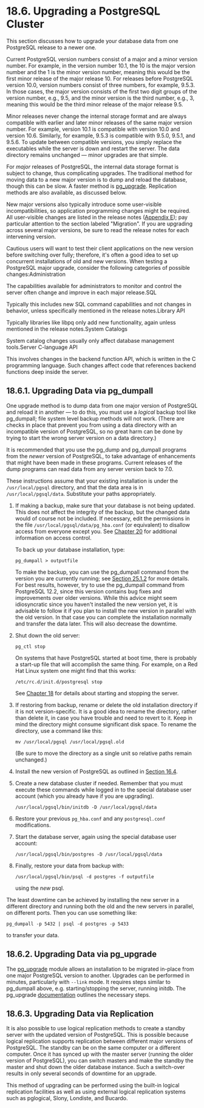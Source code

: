 # 18.6. Upgrading a PostgreSQL Cluster

This section discusses how to upgrade your database data from one PostgreSQL release to a newer one.

Current PostgreSQL version numbers consist of a major and a minor version number. For example, in the version number 10.1, the 10 is the major version number and the 1 is the minor version number, meaning this would be the first minor release of the major release 10. For releases before PostgreSQL version 10.0, version numbers consist of three numbers, for example, 9.5.3. In those cases, the major version consists of the first two digit groups of the version number, e.g., 9.5, and the minor version is the third number, e.g., 3, meaning this would be the third minor release of the major release 9.5.

Minor releases never change the internal storage format and are always compatible with earlier and later minor releases of the same major version number. For example, version 10.1 is compatible with version 10.0 and version 10.6. Similarly, for example, 9.5.3 is compatible with 9.5.0, 9.5.1, and 9.5.6. To update between compatible versions, you simply replace the executables while the server is down and restart the server. The data directory remains unchanged — minor upgrades are that simple.

For _major_ releases of PostgreSQL, the internal data storage format is subject to change, thus complicating upgrades. The traditional method for moving data to a new major version is to dump and reload the database, though this can be slow. A faster method is [pg\_upgrade](https://www.postgresql.org/docs/12/pgupgrade.html). Replication methods are also available, as discussed below.

New major versions also typically introduce some user-visible incompatibilities, so application programming changes might be required. All user-visible changes are listed in the release notes \([Appendix E](https://www.postgresql.org/docs/12/release.html)\); pay particular attention to the section labeled "Migration". If you are upgrading across several major versions, be sure to read the release notes for each intervening version.

Cautious users will want to test their client applications on the new version before switching over fully; therefore, it's often a good idea to set up concurrent installations of old and new versions. When testing a PostgreSQL major upgrade, consider the following categories of possible changes:Administration

The capabilities available for administrators to monitor and control the server often change and improve in each major release.SQL

Typically this includes new SQL command capabilities and not changes in behavior, unless specifically mentioned in the release notes.Library API

Typically libraries like libpq only add new functionality, again unless mentioned in the release notes.System Catalogs

System catalog changes usually only affect database management tools.Server C-language API

This involves changes in the backend function API, which is written in the C programming language. Such changes affect code that references backend functions deep inside the server.

## 18.6.1. Upgrading Data via pg\_dumpall

One upgrade method is to dump data from one major version of PostgreSQL and reload it in another — to do this, you must use a _logical_ backup tool like pg\_dumpall; file system level backup methods will not work. \(There are checks in place that prevent you from using a data directory with an incompatible version of PostgreSQL, so no great harm can be done by trying to start the wrong server version on a data directory.\)

It is recommended that you use the pg\_dump and pg\_dumpall programs from the _newer_ version of PostgreSQL, to take advantage of enhancements that might have been made in these programs. Current releases of the dump programs can read data from any server version back to 7.0.

These instructions assume that your existing installation is under the `/usr/local/pgsql` directory, and that the data area is in `/usr/local/pgsql/data`. Substitute your paths appropriately.

1. If making a backup, make sure that your database is not being updated. This does not affect the integrity of the backup, but the changed data would of course not be included. If necessary, edit the permissions in the file `/usr/local/pgsql/data/pg_hba.conf` \(or equivalent\) to disallow access from everyone except you. See [Chapter 20](https://www.postgresql.org/docs/12/client-authentication.html) for additional information on access control.

   To back up your database installation, type:

   ```text
   pg_dumpall > outputfile
   ```

   To make the backup, you can use the pg\_dumpall command from the version you are currently running; see [Section 25.1.2](https://www.postgresql.org/docs/12/backup-dump.html#BACKUP-DUMP-ALL) for more details. For best results, however, try to use the pg\_dumpall command from PostgreSQL 12.2, since this version contains bug fixes and improvements over older versions. While this advice might seem idiosyncratic since you haven't installed the new version yet, it is advisable to follow it if you plan to install the new version in parallel with the old version. In that case you can complete the installation normally and transfer the data later. This will also decrease the downtime.

2. Shut down the old server:

   ```text
   pg_ctl stop
   ```

   On systems that have PostgreSQL started at boot time, there is probably a start-up file that will accomplish the same thing. For example, on a Red Hat Linux system one might find that this works:

   ```text
   /etc/rc.d/init.d/postgresql stop
   ```

   See [Chapter 18](https://www.postgresql.org/docs/12/runtime.html) for details about starting and stopping the server.

3. If restoring from backup, rename or delete the old installation directory if it is not version-specific. It is a good idea to rename the directory, rather than delete it, in case you have trouble and need to revert to it. Keep in mind the directory might consume significant disk space. To rename the directory, use a command like this:

   ```text
   mv /usr/local/pgsql /usr/local/pgsql.old
   ```

   \(Be sure to move the directory as a single unit so relative paths remain unchanged.\)

4. Install the new version of PostgreSQL as outlined in [Section 16.4](https://www.postgresql.org/docs/12/install-procedure.html).
5. Create a new database cluster if needed. Remember that you must execute these commands while logged in to the special database user account \(which you already have if you are upgrading\).

   ```text
   /usr/local/pgsql/bin/initdb -D /usr/local/pgsql/data
   ```

6. Restore your previous `pg_hba.conf` and any `postgresql.conf` modifications.
7. Start the database server, again using the special database user account:

   ```text
   /usr/local/pgsql/bin/postgres -D /usr/local/pgsql/data
   ```

8. Finally, restore your data from backup with:

   ```text
   /usr/local/pgsql/bin/psql -d postgres -f outputfile
   ```

   using the _new_ psql.

The least downtime can be achieved by installing the new server in a different directory and running both the old and the new servers in parallel, on different ports. Then you can use something like:

```text
pg_dumpall -p 5432 | psql -d postgres -p 5433
```

to transfer your data.

## 18.6.2. Upgrading Data via pg\_upgrade

The [pg\_upgrade](https://www.postgresql.org/docs/12/pgupgrade.html) module allows an installation to be migrated in-place from one major PostgreSQL version to another. Upgrades can be performed in minutes, particularly with `--link` mode. It requires steps similar to pg\_dumpall above, e.g. starting/stopping the server, running initdb. The pg\_upgrade [documentation](https://www.postgresql.org/docs/12/pgupgrade.html) outlines the necessary steps.

## 18.6.3. Upgrading Data via Replication

It is also possible to use logical replication methods to create a standby server with the updated version of PostgreSQL. This is possible because logical replication supports replication between different major versions of PostgreSQL. The standby can be on the same computer or a different computer. Once it has synced up with the master server \(running the older version of PostgreSQL\), you can switch masters and make the standby the master and shut down the older database instance. Such a switch-over results in only several seconds of downtime for an upgrade.

This method of upgrading can be performed using the built-in logical replication facilities as well as using external logical replication systems such as pglogical, Slony, Londiste, and Bucardo.

